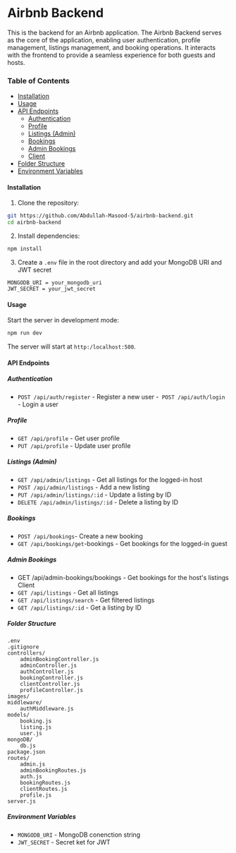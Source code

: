# Airbnb Backend
This is the backend for an Airbnb application. The Airbnb Backend serves as the core of the application, enabling user authentication, profile management, listings management, and booking operations. It interacts with the frontend to provide a seamless experience for both guests and hosts.

### Table of Contents
- [Installation](#installation)
- [Usage](#usage)
- [API Endpoints](#api-endpoints)
  - [Authentication](#authentication)
  - [Profile](#profile)
  - [Listings (Admin)](#listings-admin)
  - [Bookings](#bookings)
  - [Admin Bookings](#admin-bookings)
  - [Client](#client)
- [Folder Structure](#folder-structure)
- [Environment Variables](#environment-variables)
#### Installation
1. Clone the repository:
``` bash
git https://github.com/Abdullah-Masood-5/airbnb-backend.git
cd airbnb-backend
```

2. Install dependencies:
```bash
npm install
```
3. Create a `.env` file in the root directory and add your MongoDB URI and JWT secret
```plaintext
MONGODB_URI = your_mongodb_uri
JWT_SECRET = your_jwt_secret
```
#### Usage
Start the server in development mode:
```bash
npm run dev
```
The server will start at `http:/localhost:500`.

#### API Endpoints

##### Authentication

- `POST /api/auth/register` - Register a new user
-` POST /api/auth/login` - Login a user

##### Profile
- `GET /api/profile` - Get user profile
- `PUT /api/profile` - Update user profile

##### Listings (Admin)
- `GET /api/admin/listings` - Get all listings for the logged-in host
- `POST /api/admin/listings` - Add a new listing
- `PUT /api/admin/listings/:id` - Update a listing by ID
- `DELETE /api/admin/listings/:id` - Delete a listing by ID

##### Bookings
- `POST /api/bookings`- Create a new booking
- `GET /api/bookings/get`-bookings - Get bookings for the logged-in guest

##### Admin Bookings
- GET /api/admin-bookings/bookings - Get bookings for the host's listings
Client
- `GET /api/listings` - Get all listings
- `GET /api/listings/search` - Get filtered listings
- `GET /api/listings/:id` - Get a listing by ID

##### Folder Structure
```plaintext
.env
.gitignore
controllers/
    adminBookingController.js
    adminController.js
    authController.js
    bookingController.js
    clientController.js
    profileController.js
images/
middleware/
    authMiddleware.js
models/
    booking.js
    listing.js
    user.js
mongoDB/
    db.js
package.json
routes/
    admin.js
    adminBookingRoutes.js
    auth.js
    bookingRoutes.js
    clientRoutes.js
    profile.js
server.js
```
##### Environment Variables
- `MONGODB_URI` - MongoDB conenction string
- `JWT_SECRET` - Secret ket for JWT